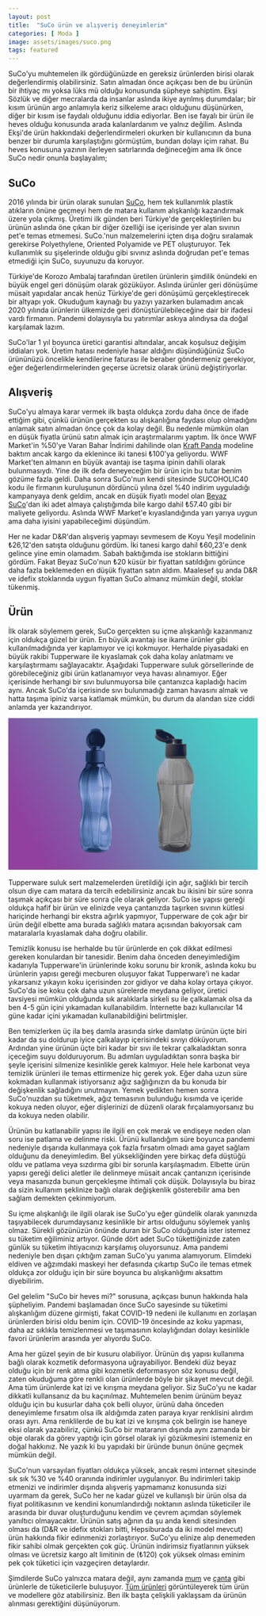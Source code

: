 ```yaml
---
layout: post
title:  "SuCo ürün ve alışveriş deneyimlerim"
categories: [ Moda ]
image: assets/images/suco.png
tags: featured
---
```

SuCo'yu muhtemelen ilk gördüğünüzde en gereksiz ürünlerden birisi olarak değerlendirmiş olabilirsiniz. Satın almadan önce açıkçası ben de bu ürünün bir ihtiyaç mı yoksa lüks mü olduğu konusunda şüpheye sahiptim. Ekşi Sözlük ve diğer mecralarda da insanlar aslında ikiye ayrılmış durumdalar; bir kısım ürünün argo anlamıyla keriz silkeleme aracı olduğunu düşünürken, diğer bir kısım ise faydalı olduğunu iddia ediyorlar. Ben ise fayalı bir ürün ile heves olduğu konusunda arada kalanlardanım ve yalnız değilim. Aslında Ekşi'de ürün hakkındaki değerlendirmeleri okurken bir kullanıcının da buna benzer bir durumla karşılaştığını görmüştüm, bundan dolayı içim rahat. Bu heves konusuna yazının ilerleyen satırlarında değineceğim ama ilk önce SuCo nedir onunla başlayalım;

## SuCo
2016 yılında bir ürün olarak sunulan [SuCo](https://www.mataramasu.co/), hem tek kullanımlık plastik atıkların önüne geçmeyi hem de matara kullanım alışkanlığı kazandırmak üzere yola çıkmış. Üretimi ilk günden beri Türkiye'de gerçekleştirilen bu ürünün aslında öne çıkan bir diğer özelliği ise içerisinde yer alan sıvının pet'e temas etmemesi. SuCo.'nun malzemelerini içten dışa doğru sıralamak gerekirse Polyethylene, Oriented Polyamide ve PET oluşturuyor. Tek kullanımlık su şişelerinde olduğu gibi sıvınız aslında doğrudan pet'e temas etmediği için SuCo, suyunuzu da koruyor.

Türkiye'de Korozo Ambalaj tarafından üretilen ürünlerin şimdilik önündeki en büyük engel geri dönüşüm olarak gözüküyor. Aslında ürünler geri dönüşüme müsait yapıdalar ancak henüz Türkiye'de geri dönüşümü gerçekleştirecek bir altyapı yok. Okuduğum kaynağı bu yazıyı yazarken bulamadım ancak 2020 yılında ürünlerin ülkemizde geri dönüştürülebileceğine dair bir ifadesi vardı firmanın. Pandemi dolayısıyla bu yatırımlar askıya alındıysa da doğal karşılamak lazım.

SuCo'lar 1 yıl boyunca üretici garantisi altındalar, ancak koşulsuz değişim iddiaları yok. Üretim hatası nedeniyle hasar aldığını düşündüğünüz SuCo ürününüzü öncelikle kendilerine faturası ile beraber göndermeniz gerekiyor, eğer değerlendirmelerinden geçerse ücretsiz olarak ürünü değiştiriyorlar.

## Alışveriş
SuCo'yu almaya karar vermek ilk başta oldukça zordu daha önce de ifade ettiğim gibi, çünkü ürünün gerçekten su alışkanlığına faydası olup olmadığını anlamak satın almadan önce çok da kolay değil. Bu nedenle mümkün olan en düşük fiyatla ürünü satın almak için araştırmalarımı yaptım. İlk önce WWF Market'in %50'ye Varan Bahar İndirimi dahilinde olan [Kraft Panda](https://wwfmarket.com/collections/matara/products/kraft-panda-suco-matara) modeline baktım ancak kargo da eklenince iki tanesi ₺100'ya geliyordu. WWF Market'ten almanın en büyük avantajı ise taşıma ipinin dahili olarak bulunmasıydı. Yine de ilk defa deneyeceğim bir ürün için bu tutar benim gözüme fazla geldi. Daha sonra SuCo'nun kendi sitesinde SUCOHOLIC40 kodu ile firmanın kuruluşunun dördüncü yılına özel %40 indirim uyguladığı kampanyaya denk geldim, ancak en düşük fiyatlı model olan [Beyaz SuCo](https://www.mataramasu.co/collections/price/products/beyaz)'dan iki adet almaya çalıştığımda bile kargo dahil ₺57.40 gibi bir maliyete geliyordu. Aslında WWF Market'e kıyaslandığında yarı yarıya uygun ama daha iyisini yapabileceğimi düşündüm.

Her ne kadar D&R'dan alışveriş yapmayı sevmesem de Koyu Yeşil modelinin ₺26,12'den satışta olduğunu gördüm. İki tanesi kargo dahil ₺60,23'e denk gelince yine emin olamadım. Sabah baktığımda ise stokların bittiğini gördüm. Fakat Beyaz SuCo'nun ₺20 küsür bir fiyattan satıldığını görünce daha fazla beklemeden en düşük fiyattan satın aldım. Maalesef şu anda D&R ve idefix stoklarında uygun fiyattan SuCo almanız mümkün değil, stoklar tükenmiş.

## Ürün
İlk olarak söylemem gerek, SuCo gerçekten su içme alışkanlığı kazanmanız için oldukça güzel bir ürün. En büyük avantajı ise ikame ürünler gibi kullanılmadığında yer kaplamıyor ve içi kokmuyor. Herhalde piyasadaki en büyük rakibi Tupperware ile kıyaslamak çok daha kolay anlatmamı ve karşılaştırmamı sağlayacaktır. Aşağıdaki Tupperware suluk görsellerinde de görebileceğiniz gibi ürün katlanamıyor veya havası alınamıyor. Eğer içerisinde herhangi bir sıvı bulunmuyorsa bile çantanızca kapladığı hacim aynı. Ancak SuCo'da içerisinde sıvı bulunmadığı zaman havasını almak ve hatta taşıma ipiniz varsa katlamak mümkün, bu durum da alandan size ciddi anlamda yer kazandırıyor.

![Tupperware Suluk (Matara)](assets/images/tupperware.png)

Tupperware suluk sert malzemelerden üretildiği için ağır, sağlıklı bir tercih olsun diye cam matara da tercih edebilirsiniz ancak bu ikisini bir süre sonra taşımak açıkçası bir süre sonra çile olarak geliyor. SuCo ise yapısı gereği oldukça hafif bir ürün ve elinizde veya çantanızda taşırken sıvının kütlesi hariçinde herhangi bir ekstra ağırlık yapmıyor, Tupperware de çok ağır bir ürün değil elbette ama burada sağlıklı matara açısından bakıyorsak cam mataralarla kıyaslamak daha doğru olabilir.

Temizlik konusu ise herhalde bu tür ürünlerde en çok dikkat edilmesi gereken konulardan bir tanesidir. Benim daha önceden deneyimlediğim kadarıyla Tupperware'in ürünlerinde koku sorunu bir kronik, aslında koku bu ürünlerin yapısı gereği mecburen oluşuyor fakat Tupperware'i ne kadar yıkarsanız yıkayın koku içerisinden zor gidiyor ve daha kolay ortaya çıkıyor. SuCo'da ise koku çok daha uzun sürelerde meydana geliyor, üretici tavsiyesi mümkün olduğunda sık aralıklarla sirkeli su ile çalkalamak olsa da ben 4-5 gün içini yıkamadan kullanabildim. İnternette bazı kullanıcılar 14 güne kadar içini yıkamadan kullanabildiğini belirtmişler.

Ben temizlerken üç ila beş damla arasında sirke damlatıp ürünün üçte biri kadar da su doldurup iyice çalkalayıp içerisindeki sıvıyı döküyorum. Ardından yine ürünün üçte biri kadar bir sıvı ile tekrar çalkaladıktan sonra içeceğim suyu dolduruyorum. Bu adımları uyguladıktan sonra başka bir şeyle içerisini silmenize kesinlikle gerek kalmıyor. Hele hele karbonat veya temizlik ürünleri ile temas ettirmenize hiç gerek yok. Eğer daha uzun süre kokmadan kullanmak istiyorsanız ağız sağlığınızın da bu konuda bir değişkenlik sağladığını unutmayın. Yemek yedikten hemen sonra SuCo'nuzdan su tüketmek, ağız temasının bulunduğu kısımda ve içeride kokuya neden oluyor, eğer dişlerinizi de düzenli olarak fırçalamıyorsanız bu da kokuya neden olabilir.

Ürünün bu katlanabilir yapısı ile ilgili en çok merak ve endişeye neden olan soru ise patlama ve delinme riski. Ürünü kullandığım süre boyunca pandemi nedeniyle dışarıda kullanmaya çok fazla fırsatım olmadı ama gayet sağlam olduğunu da deneyimledim. Bel yüksekliğinden yere birkaç defa düştüğü oldu ve patlama veya sızdırma gibi bir sorunla karşılaşmadım. Elbette ürün yapısı gereği delici aletler ile delinmeye müsait ancak çantanızın içerisinde veya masanızda bunun gerçekleşme ihtimali çok düşük. Dolayısıyla bu biraz da sizin kullanım şeklinize bağlı olarak değişkenlik gösterebilir ama ben sağlam demekten çekinmiyorum.

Su içme alışkanlığı ile ilgili olarak ise SuCo'yu eğer gündelik olarak yanınızda taşıyabilecek durumdaysanız kesinlikle bir artısı olduğunu söylemek yanlış olmaz. Sürekli gözünüzün önünde duran bir SuCo olduğunda ister istemez su tüketim eğiliminiz artıyor. Günde dört adet SuCo tükettiğinizde zaten günlük su tüketim ihtiyacınızı karşılamış oluyorsunuz. Ama pandemi nedeniyle ben dışarı çıktığım zaman SuCo'yu yanıma alamıyorum. Elimdeki eldiven ve ağzımdaki maskeyi her defasında çıkartıp SuCo ile temas etmek oldukça zor olduğu için bir süre boyunca bu alışkanlığımı aksattım diyebilirim.

Gel gelelim "SuCo bir heves mi?" sorusuna, açıkçası bunun hakkında hala şüpheliyim. Pandemi başlamadan önce SuCo sayesinde su tüketimi alışkanlığım düzene girmişti, fakat COVID-19 nedeni ile kullanımı en zorlaşan ürünlerden birisi oldu benim için. COVID-19 öncesinde az koku yapması, daha az sıklıkla temizlenmesi ve taşımasının kolaylığından dolayı kesinlikle favori ürünlerim arasında yer alıyordu SuCo.

Ama her güzel şeyin de bir kusuru olabiliyor. Ürünün dış yapısı kullanıma bağlı olarak kozmetik deformasyona uğrayabiliyor. Bendeki düz beyaz olduğu için bir renk atma gibi kozmetik deformasyon söz konusu değil, zaten okuduğuma göre renkli olan ürünlerde böyle bir şikayet mevcut değil. Ama tüm ürünlerde kat izi ve kırışma meydana geliyor. Siz SuCo'yu ne kadar dikkatli kullansanız da bu kaçınılmaz. Muhtemelen benim ürünüm beyaz olduğu için bu kusurlar daha çok belli oluyor, ürünü daha önceden deneyimleme fırsatım olsa ilk aldığımda zaten paraya kıyar renklisini alırdım orası ayrı. Ama renklilerde de bu kat izi ve kırışma çok belirgin ise haneye eksi olarak yazabiliriz, çünkü SuCo bir mataranın dışında aynı zamanda bir obje olarak da görev yaptığı için görsel olarak iyi gözükmesini istemeniz en doğal hakkınız. Ne yazık ki bu yapıdaki bir üründe bunun önüne geçmek mümkün değil.

SuCo'nun varsayılan fiyatları oldukça yüksek, ancak resmi internet sitesinde sık sık %30 ve %40 oranında indirimler uygulanıyor. Bu indirimleri takip etmenizi ve indirimler dışında alışveriş yapmamanız konusunda sizi uyarmam da gerek, SuCo her ne kadar güzel ve kullanışlı bir ürün olsa da fiyat politikasının ve kendini konumlandırdığı noktanın aslında tüketiciler ile arasında bir duvar oluşturduğunu kendim ve çevrem açımdan söylemek yanıltıcı olmayacaktır. Ürünün satış ağının da şu anda kendi sitesinden olması da (D&R ve idefix stokları bitti, Hepsiburada da iki model mevcut) ürün hakkında fikir edinmenizi zorlaştırıyor. SuCo'yu elinize alıp denemeden fikir sahibi olmak gerçekten çok güç. Ürünün indirimsiz fiyatlarının yüksek olması ve ücretsiz kargo alt limitinin de (₺120) çok yüksek olması eminim pek çok tüketici için vazgeçiren detaylardır.

Şimdilerde SuCo yalnızca matara değil, aynı zamanda [mum](https://www.mataramasu.co/collections/aks/products/fire-soya-mumu) ve [çanta](https://www.mataramasu.co/collections/aks/products/fire-bag) gibi ürünlerle de tüketicilerle buluşuyor. [Tüm ürünleri](https://www.mataramasu.co/collections/price) görüntüleyerek tüm ürün ve modellere göz atabilirsiniz. Ben ilk başta çelişkili yaklaşsam da ürünün alınması gerektiğini düşünüyorum.
